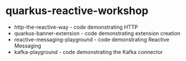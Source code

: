# quarkus-reactive-workshop

* http-the-reactive-way - code demonstrating HTTP
* quarkus-banner-extension - code demonstrating extension creation
* reactive-messaging-playground - code demonstrating Reactive Messaging
* kafka-playground - code demonstrating the Kafka connector




